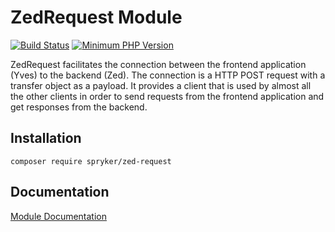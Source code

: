 # ZedRequest Module
[![Build Status](https://travis-ci.org/spryker/zed-request.svg)](https://travis-ci.org/spryker/zed-request)
[![Minimum PHP Version](https://img.shields.io/badge/php-%3E%3D%207.3-8892BF.svg)](https://php.net/)

ZedRequest facilitates the connection between the frontend application (Yves) to the backend (Zed). The connection is a HTTP POST request with a transfer object as a payload. It provides a client that is used by almost all the other clients in order to send requests from the frontend application and get responses from the backend.

## Installation

```
composer require spryker/zed-request
```

## Documentation

[Module Documentation](https://academy.spryker.com/developing_with_spryker/module_guide/modules.html)
